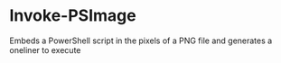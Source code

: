 # Invoke-PSImage
Embeds a PowerShell script in the pixels of a PNG file and generates a oneliner to execute
